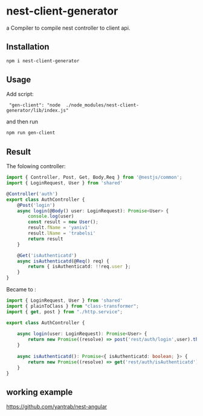# nest-client-generator
a Compiler to compile nest controller to client api.

## Installation 
```sh
npm i nest-client-generator
```

## Usage
Add script:
```
 "gen-client": "node  ./node_modules/nest-client-generator/lib/index.js"
```
and then run
```sh
npm run gen-client
```

## Result

The folowing controller:

```typescript
import { Controller, Post, Get, Body,Req } from '@nestjs/common';
import { LoginRequest, User } from 'shared'

@Controller('auth')
export class AuthController {
    @Post('login')
    async login(@Body() user: LoginRequest): Promise<User> {
        console.log(user)
        const result = new User();
        result.fName = 'yaniv1'
        result.lName = 'trabelsi'
        return result
    }

    @Get('isAuthenticatd')
    async isAuthenticatd(@Req() req) {
        return { isAuthenticatd: !!req.user };
    }
}
```

Became to :

```typescript
import { LoginRequest, User } from 'shared'
import { plainToClass } from "class-transformer";
import { get, post } from "./http.service";

export class AuthController {
    
    async login(user: LoginRequest): Promise<User> {
        return new Promise((resolve) => post('rest/auth/login',user).then((data:any) => resolve(plainToClass(User,<User>data))))
    }
    
    async isAuthenticatd(): Promise<{ isAuthenticatd: boolean; }> {
        return new Promise((resolve) => get('rest/auth/isAuthenticatd').then((data:any) => resolve(data)))
    }
}
```

## working example
https://github.com/yantrab/nest-angular

